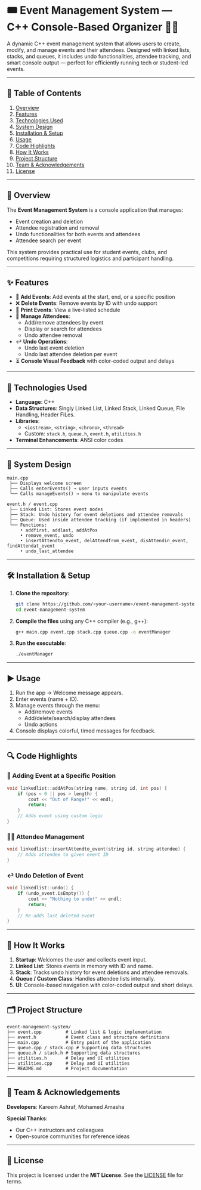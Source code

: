 # 🎟️ Event Management System — C++ Console-Based Organizer 📅🎤

A dynamic C++ event management system that allows users to create, modify, and manage events and their attendees. Designed with linked lists, stacks, and queues, it includes undo functionalities, attendee tracking, and smart console output — perfect for efficiently running tech or student-led events.

---

## 📌 Table of Contents

1. [Overview](#overview)  
2. [Features](#features)  
3. [Technologies Used](#technologies-used)  
4. [System Design](#system-design)  
5. [Installation & Setup](#installation--setup)  
6. [Usage](#usage)  
7. [Code Highlights](#code-highlights)  
8. [How It Works](#how-it-works)  
9. [Project Structure](#project-structure)  
10. [Team & Acknowledgements](#team--acknowledgements)  
11. [License](#license)

---

## 🧠 Overview

The **Event Management System** is a console application that manages:

- Event creation and deletion  
- Attendee registration and removal  
- Undo functionalities for both events and attendees  
- Attendee search per event

This system provides practical use for student events, clubs, and competitions requiring structured logistics and participant handling.

---

## ✨ Features

- 📌 **Add Events**: Add events at the start, end, or a specific position  
- ❌ **Delete Events**: Remove events by ID with undo support  
- 🧾 **Print Events**: View a live-listed schedule  
- 🧍 **Manage Attendees**:
  - Add/remove attendees by event
  - Display or search for attendees
  - Undo attendee removal  
- ↩️ **Undo Operations**:
  - Undo last event deletion
  - Undo last attendee deletion per event  
- ⏳ **Console Visual Feedback** with color-coded output and delays

---

## 🧰 Technologies Used

- **Language**: C++  
- **Data Structures**: Singly Linked List, Linked Stack, Linked Queue, File Handling, Header FiLes.
- **Libraries**:  
  - `<iostream>`, `<string>`, `<chrono>`, `<thread>`  
  - Custom: `stack.h`, `queue.h`, `event.h`, `utilities.h`  
- **Terminal Enhancements**: ANSI color codes

---

## 🧱 System Design

```
main.cpp
 ├── Displays welcome screen
 ├── Calls enterEvents() → user inputs events
 └── Calls manageEvents() → menu to manipulate events

event.h / event.cpp
 ├── Linked List: Stores event nodes
 ├── Stack: Undo history for event deletions and attendee removals
 ├── Queue: Used inside attendee tracking (if implemented in headers)
 └── Functions:
     • addfirst, addlast, addAtPos
     • remove_event, undo
     • insertAttendto_event, delAttendfrom_event, disAttendin_event, findAttendat_event
     • undo_last_attendee
```

---

## 🛠️ Installation & Setup

1. **Clone the repository**:

   ```bash
   git clone https://github.com/<your-username>/event-management-system.git
   cd event-management-system
   ```

2. **Compile the files** using any C++ compiler (e.g., g++):

   ```bash
   g++ main.cpp event.cpp stack.cpp queue.cpp -o eventManager
   ```

3. **Run the executable**:

   ```bash
   ./eventManager
   ```

---

## ▶️ Usage

1. Run the app → Welcome message appears.  
2. Enter events (name + ID).  
3. Manage events through the menu:
   - Add/remove events
   - Add/delete/search/display attendees
   - Undo actions  
4. Console displays colorful, timed messages for feedback.

---

## 🔍 Code Highlights

### 🧱 Adding Event at a Specific Position

```cpp
void linkedlist::addAtPos(string name, string id, int pos) {
    if (pos < 0 || pos > length) {
        cout << "Out of Range!" << endl;
        return;
    }
    // Adds event using custom logic
}
```

### 🧍‍♂️ Attendee Management

```cpp
void linkedlist::insertAttendto_event(string id, string attendee) {
    // Adds attendee to given event ID
}
```

### ↩️ Undo Deletion of Event

```cpp
void linkedlist::undo() {
    if (undo_event.isEmpty()) {
        cout << "Nothing to undo!" << endl;
        return;
    }
    // Re-adds last deleted event
}
```

---

## 🔄 How It Works

1. **Startup**: Welcomes the user and collects event input.  
2. **Linked List**: Stores events in memory with ID and name.  
3. **Stack**: Tracks undo history for event deletions and attendee removals.  
4. **Queue / Custom Class**: Handles attendee lists internally.  
5. **UI**: Console-based navigation with color-coded output and short delays.

---

## 🗂️ Project Structure

```
event-management-system/
├── event.cpp         # Linked list & logic implementation
├── event.h           # Event class and structure definitions
├── main.cpp          # Entry point of the application
├── queue.cpp / stack.cpp # Supporting data structures
├── queue.h / stack.h # Supporting data structures
├── utilities.h       # Delay and UI utilities
├── utilities.cpp     # Delay and UI utilities
├── README.md         # Project documentation
```

---

## 👥 Team & Acknowledgements

**Developers**: Kareem Ashraf, Mohamed Amasha

**Special Thanks**:  
- Our C++ instructors and colleagues  
- Open-source communities for reference ideas
  
---

## 📄 License

This project is licensed under the **MIT License**. See the [LICENSE](LICENSE) file for terms.
